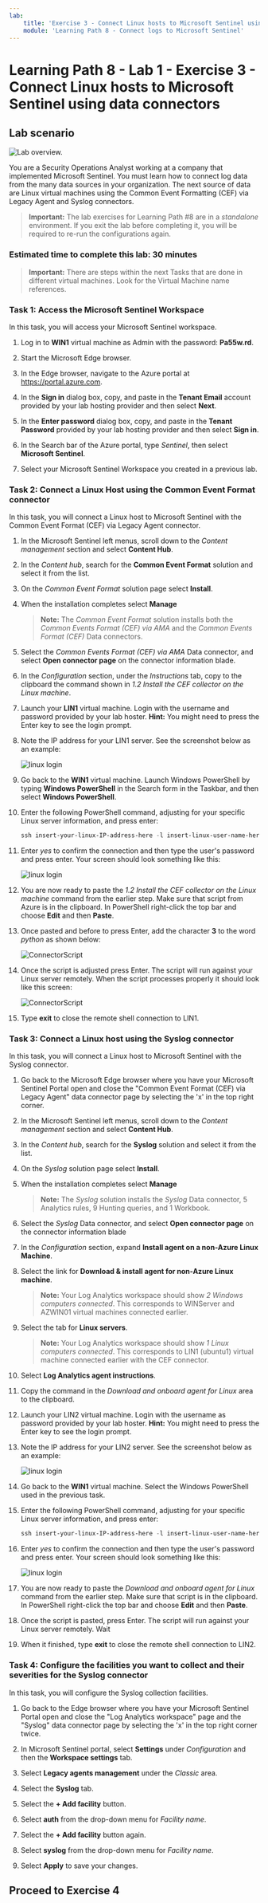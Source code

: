 ```yaml
---
lab:
    title: 'Exercise 3 - Connect Linux hosts to Microsoft Sentinel using data connectors'
    module: 'Learning Path 8 - Connect logs to Microsoft Sentinel'
---
```


# Learning Path 8 - Lab 1 - Exercise 3 - Connect Linux hosts to Microsoft Sentinel using data connectors

## Lab scenario

![Lab overview.](../Media/SC-200-Lab_Diagrams_Mod6_L1_Ex3.png)

You are a Security Operations Analyst working at a company that implemented Microsoft Sentinel. You must learn how to connect log data from the many data sources in your organization. The next source of data are Linux virtual machines using the Common Event Formatting (CEF) via Legacy Agent and Syslog connectors.

>**Important:** The lab exercises for Learning Path #8 are in a *standalone* environment. If you exit the lab before completing it, you will be required to re-run the configurations again.

### Estimated time to complete this lab: 30 minutes

>**Important:** There are steps within the next Tasks that are done in different virtual machines. Look for the Virtual Machine name references.

### Task 1: Access the Microsoft Sentinel Workspace

In this task, you will access your Microsoft Sentinel workspace.

1. Log in to **WIN1** virtual machine as Admin with the password: **Pa55w.rd**.  

1. Start the Microsoft Edge browser.

1. In the Edge browser, navigate to the Azure portal at <https://portal.azure.com>.

1. In the **Sign in** dialog box, copy, and paste in the **Tenant Email** account provided by your lab hosting provider and then select **Next**.

1. In the **Enter password** dialog box, copy, and paste in the **Tenant Password** provided by your lab hosting provider and then select **Sign in**.

1. In the Search bar of the Azure portal, type *Sentinel*, then select **Microsoft Sentinel**.

1. Select your Microsoft Sentinel Workspace you created in a previous lab.


### Task 2: Connect a Linux Host using the Common Event Format connector

In this task, you will connect a Linux host to Microsoft Sentinel with the Common Event Format (CEF) via Legacy Agent connector.

1. In the Microsoft Sentinel left menus, scroll down to the *Content management* section and select **Content Hub**.

1. In the *Content hub*, search for the **Common Event Format** solution and select it from the list.

1. On the *Common Event Format* solution page select **Install**.

1. When the installation completes select **Manage**

    >**Note:** The *Common Event Format* solution installs both the *Common Events Format (CEF) via AMA* and the *Common Events Format (CEF)* Data connectors.

1. Select the *Common Events Format (CEF) via AMA* Data connector, and select **Open connector page** on the connector information blade.

1. In the *Configuration* section, under the *Instructions* tab, copy to the clipboard the command shown in *1.2 Install the CEF collector on the Linux machine*.

1. Launch your **LIN1** virtual machine. Login with the username and password provided by your lab hoster. **Hint:** You might need to press the Enter key to see the login prompt.

1. Note the IP address for your LIN1 server. See the screenshot below as an example:

    ![linux login](../Media/LinuxLoginExample.png)

1. Go back to the **WIN1** virtual machine. Launch Windows PowerShell by typing **Windows PowerShell** in the Search form in the Taskbar, and then select **Windows PowerShell**.

1. Enter the following PowerShell command, adjusting for your specific Linux server information, and press enter:

    ```PowerShell
    ssh insert-your-linux-IP-address-here -l insert-linux-user-name-here
    ```

1. Enter *yes* to confirm the connection and then type the user's password and press enter. Your screen should look something like this:

    ![linux login](../Media/PSconnectLinux.png)

1. You are now ready to paste the *1.2 Install the CEF collector on the Linux machine* command from the earlier step. Make sure that script from Azure is in the clipboard. In PowerShell right-click the top bar and choose **Edit** and then **Paste**. 

1. Once pasted and before to press Enter, add the character **3** to the word *python* as shown below:

    ![ConnectorScript](../Media/ConnectorScript.png)


1. Once the script is adjusted press Enter. The script will run against your Linux server remotely. When the script processes properly it should look like this screen:

    ![ConnectorScript](../Media/LinuxConnected.png)

1. Type **exit** to close the remote shell connection to LIN1.


### Task 3: Connect a Linux host using the Syslog connector

In this task, you will connect a Linux host to Microsoft Sentinel with the Syslog connector.

1. Go back to the Microsoft Edge browser where you have your Microsoft Sentinel Portal open and close the "Common Event Format (CEF) via Legacy Agent" data connector page by selecting the 'x' in the top right corner.

1. In the Microsoft Sentinel left menus, scroll down to the *Content management* section and select **Content Hub**.

1. In the *Content hub*, search for the **Syslog** solution and select it from the list.

1. On the *Syslog* solution page select **Install**.

1. When the installation completes select **Manage**

    >**Note:** The *Syslog* solution installs the *Syslog* Data connector, 5 Analytics rules, 9 Hunting queries, and 1 Workbook.

1. Select the *Syslog* Data connector, and select **Open connector page** on the connector information blade

1. In the *Configuration* section, expand **Install agent on a non-Azure Linux Machine**.

1. Select the link for **Download & install agent for non-Azure Linux machine**.

    >**Note:** Your Log Analytics workspace should show *2 Windows computers connected*. This corresponds to WINServer and AZWIN01 virtual machines connected earlier.

1. Select the tab for **Linux servers**.

    >**Note:** Your Log Analytics workspace should show *1 Linux computers connected*. This corresponds to LIN1 (ubuntu1) virtual machine connected earlier with the CEF connector.

1. Select **Log Analytics agent instructions**.

1. Copy the command in the *Download and onboard agent for Linux* area to the clipboard.

1. Launch your LIN2 virtual machine. Login with the username as password provided by your lab hoster. **Hint:** You might need to press the Enter key to see the login prompt.

1. Note the IP address for your LIN2 server. See the screenshot below as an example:

    ![linux login](../Media/LinuxLoginExample.png)

1. Go back to the **WIN1** virtual machine. Select the Windows PowerShell used in the previous task.

1. Enter the following PowerShell command, adjusting for your specific Linux server information, and press enter:

    ```PowerShell
    ssh insert-your-linux-IP-address-here -l insert-linux-user-name-here
    ```

1. Enter *yes* to confirm the connection and then type the user's password and press enter. Your screen should look something like this:

    ![linux login](../Media/PSconnectLinux.png)

1. You are now ready to paste the *Download and onboard agent for Linux* command from the earlier step. Make sure that script is in the clipboard. In PowerShell right-click the top bar and choose **Edit** and then **Paste**.

1. Once the script is pasted, press Enter. The script will run against your Linux server remotely. Wait

1. When it finished, type **exit** to close the remote shell connection to LIN2.


### Task 4: Configure the facilities you want to collect and their severities for the Syslog connector

In this task, you will configure the Syslog collection facilities.

1. Go back to the Edge browser where you have your Microsoft Sentinel Portal open and close the "Log Analytics workspace" page and the "Syslog" data connector page by selecting the 'x' in the top right corner twice.

1. In Microsoft Sentinel portal, select **Settings** under *Configuration* and then the **Workspace settings** tab.

1. Select **Legacy agents management** under the *Classic* area.

1. Select the **Syslog** tab.

1. Select the **+ Add facility** button.

1. Select **auth** from the drop-down menu for *Facility name*.

1. Select the **+ Add facility** button again.

1. Select **syslog** from the drop-down menu for *Facility name*.

1. Select **Apply** to save your changes.

## Proceed to Exercise 4
